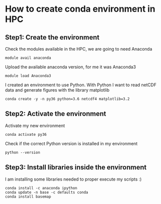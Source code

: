 # How to create conda environment in HPC

## Step1: Create the environment

Check the modules available in the HPC, we are going to need Anaconda

```
module avail anaconda
```

Upload the available anaconda version, for me it was Anaconda3

```
module load Anaconda3
```

I created an environment to use Python. With Python I want to read netCDF data and generate figures with the library matplotlib

```
conda create -y -n py36 python=3.6 netcdf4 matplotlib=3.2
```

## Step2: Activate the environment

Activate my new environment

```
conda activate py36
```

Check if the correct Python version is installed in my environment

```
python --version
```

## Step3: Install libraries inside the environment

I am installing some libraries needed to proper execute my scripts :)

```
conda install -c anaconda ipython
conda update -n base -c defaults conda
conda install basemap
```
